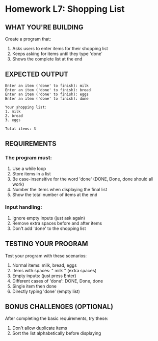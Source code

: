 # Homework L7: Shopping List

## WHAT YOU'RE BUILDING
Create a program that:

1. Asks users to enter items for their shopping list
2. Keeps asking for items until they type 'done'
3. Shows the complete list at the end

## EXPECTED OUTPUT
```
Enter an item ('done' to finish): milk
Enter an item ('done' to finish): bread
Enter an item ('done' to finish): eggs
Enter an item ('done' to finish): done

Your shopping list:
1. milk
2. bread
3. eggs

Total items: 3
```
## REQUIREMENTS
### The program must:
1. Use a while loop
2. Store items in a list
3. Be case-insensitive for the word 'done' (DONE, Done, done should all work)
4. Number the items when displaying the final list
5. Show the total number of items at the end


### Input handling:
1. Ignore empty inputs (just ask again)
2. Remove extra spaces before and after items
3. Don't add 'done' to the shopping list

## TESTING YOUR PROGRAM
Test your program with these scenarios:

1. Normal items: milk, bread, eggs
2. Items with spaces: " milk  " (extra spaces)
3. Empty inputs: (just press Enter)
4. Different cases of 'done': DONE, Done, done
5. Single item then done
6. Directly typing 'done' (empty list)

## BONUS CHALLENGES (OPTIONAL)
After completing the basic requirements, try these:

1. Don't allow duplicate items
2. Sort the list alphabetically before displaying